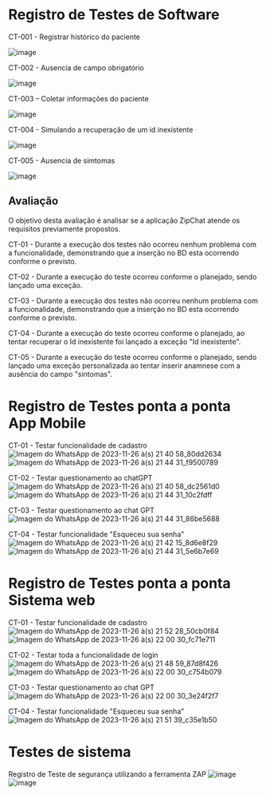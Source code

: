 # Registro de Testes de Software

CT-001 - Registrar histórico do paciente

![image](https://github.com/ICEI-PUC-Minas-PMV-ADS/pmv-ads-2023-2-e4-g1-zipchat/assets/58198111/0d210c71-8549-4708-88ff-a63f9fdaf95b)

CT-002 - Ausencia de campo obrigatório

![image](https://github.com/ICEI-PUC-Minas-PMV-ADS/pmv-ads-2023-2-e4-g1-zipchat/assets/58198111/92c8e384-525e-4902-8aef-dc4e0ea1870d)


CT-003 – Coletar informações do paciente

![image](https://github.com/ICEI-PUC-Minas-PMV-ADS/pmv-ads-2023-2-e4-g1-zipchat/assets/58198111/fe1c80f2-ccc4-46b8-a04a-75646b2335de)

CT-004 - Simulando a recuperação de um id inexistente

![image](https://github.com/ICEI-PUC-Minas-PMV-ADS/pmv-ads-2023-2-e4-g1-zipchat/assets/58198111/4f5a4cb6-a22a-4842-b5da-d212a55aa26a)

CT-005 - Ausencia de simtomas

![image](https://github.com/ICEI-PUC-Minas-PMV-ADS/pmv-ads-2023-2-e4-g1-zipchat/assets/58198111/9958f1f3-035c-401d-a648-22a78f2e8d76)




## Avaliação

O objetivo desta avaliação é analisar se a aplicação ZipChat atende os requisitos previamente propostos.

CT-01 - Durante a execução dos testes não ocorreu nenhum problema com a funcionalidade, demonstrando que a inserção no BD esta ocorrendo conforme o previsto.

CT-02 - Durante a execução do teste ocorreu conforme o planejado, sendo lançado uma exceção.

CT-03 - Durante a execução dos testes não ocorreu nenhum problema com a funcionalidade, demonstrando que a inserção no BD esta ocorrendo conforme o previsto.

CT-04 - Durante a execução do teste ocorreu conforme o planejado, ao tentar recuperar o Id inexistente foi lançado a exceção "Id inexistente".

CT-05 - Durante a execução do teste ocorreu conforme o planejado, sendo lançado uma exceção personalizada ao tentar inserir anamnese com a ausência do campo "sintomas".



# Registro de Testes ponta a ponta App Mobile

CT-01 - Testar funcionalidade de cadastro
![Imagem do WhatsApp de 2023-11-26 à(s) 21 40 58_80dd2634](https://github.com/ICEI-PUC-Minas-PMV-ADS/pmv-ads-2023-2-e4-g1-zipchat/assets/58198111/14b3728c-52f7-4b06-ae0d-ba577e6fe36c)
![Imagem do WhatsApp de 2023-11-26 à(s) 21 44 31_f9500789](https://github.com/ICEI-PUC-Minas-PMV-ADS/pmv-ads-2023-2-e4-g1-zipchat/assets/58198111/38f1597d-0bff-4ea4-ad66-67f2b3862a95)

CT-02 - Testar questionamento ao chatGPT
![Imagem do WhatsApp de 2023-11-26 à(s) 21 40 58_dc2561d0](https://github.com/ICEI-PUC-Minas-PMV-ADS/pmv-ads-2023-2-e4-g1-zipchat/assets/58198111/1f0c6843-3cf4-4c20-b277-92ce311080ff)
![Imagem do WhatsApp de 2023-11-26 à(s) 21 44 31_10c2fdff](https://github.com/ICEI-PUC-Minas-PMV-ADS/pmv-ads-2023-2-e4-g1-zipchat/assets/58198111/d0f85b41-a64f-4ddc-8285-eb4eceb97cee)

CT-03 - Testar questionamento ao chat GPT
![Imagem do WhatsApp de 2023-11-26 à(s) 21 44 31_86be5688](https://github.com/ICEI-PUC-Minas-PMV-ADS/pmv-ads-2023-2-e4-g1-zipchat/assets/58198111/90235e2f-f246-42a7-a217-2d798a63f3a7)

CT-04 - Testar funcionalidade "Esqueceu sua senha"
![Imagem do WhatsApp de 2023-11-26 à(s) 21 42 15_8d6e8f29](https://github.com/ICEI-PUC-Minas-PMV-ADS/pmv-ads-2023-2-e4-g1-zipchat/assets/58198111/d048a753-7bf1-444f-8d8a-b8d4ffc03260)
![Imagem do WhatsApp de 2023-11-26 à(s) 21 44 31_5e6b7e69](https://github.com/ICEI-PUC-Minas-PMV-ADS/pmv-ads-2023-2-e4-g1-zipchat/assets/58198111/d4adc005-6118-443c-bd34-3473fc9efc61)

# Registro de Testes ponta a ponta Sistema web

CT-01 - Testar funcionalidade de cadastro
![Imagem do WhatsApp de 2023-11-26 à(s) 21 52 28_50cb0f84](https://github.com/ICEI-PUC-Minas-PMV-ADS/pmv-ads-2023-2-e4-g1-zipchat/assets/58198111/4493d52e-cb57-46e9-b4f8-9868be778c45)
![Imagem do WhatsApp de 2023-11-26 à(s) 22 00 30_fc71e711](https://github.com/ICEI-PUC-Minas-PMV-ADS/pmv-ads-2023-2-e4-g1-zipchat/assets/58198111/613d8039-d7e6-4bfb-8f2b-e533aad117c6)

CT-02 - Testar toda a funcionalidade de login
![Imagem do WhatsApp de 2023-11-26 à(s) 21 48 59_87d8f426](https://github.com/ICEI-PUC-Minas-PMV-ADS/pmv-ads-2023-2-e4-g1-zipchat/assets/58198111/cdeeda0a-a3bd-4f1b-af64-8dc759beeac1)
![Imagem do WhatsApp de 2023-11-26 à(s) 22 00 30_c754b079](https://github.com/ICEI-PUC-Minas-PMV-ADS/pmv-ads-2023-2-e4-g1-zipchat/assets/58198111/5b0363e8-31b0-42b5-bff2-86c2a0474974)

CT-03 - Testar questionamento ao chat GPT
![Imagem do WhatsApp de 2023-11-26 à(s) 22 00 30_3e24f2f7](https://github.com/ICEI-PUC-Minas-PMV-ADS/pmv-ads-2023-2-e4-g1-zipchat/assets/58198111/fa7a3ada-90c1-48f9-a483-ed8f64776e1f)

CT-04 - Testar funcionalidade "Esqueceu sua senha"
![Imagem do WhatsApp de 2023-11-26 à(s) 21 51 39_c35e1b50](https://github.com/ICEI-PUC-Minas-PMV-ADS/pmv-ads-2023-2-e4-g1-zipchat/assets/58198111/1778fc08-8e05-4a1a-a18d-b1cafaadb588)

# Testes de sistema
Registro de Teste de segurança utilizando a ferramenta ZAP
![image](https://github.com/ICEI-PUC-Minas-PMV-ADS/pmv-ads-2023-2-e4-g1-zipchat/assets/58198111/6d70d5b3-2220-4c9f-87c7-892d59276285)
![image](https://github.com/ICEI-PUC-Minas-PMV-ADS/pmv-ads-2023-2-e4-g1-zipchat/assets/58198111/e9e50862-abfc-4a8d-a92f-3135ac38656f)




